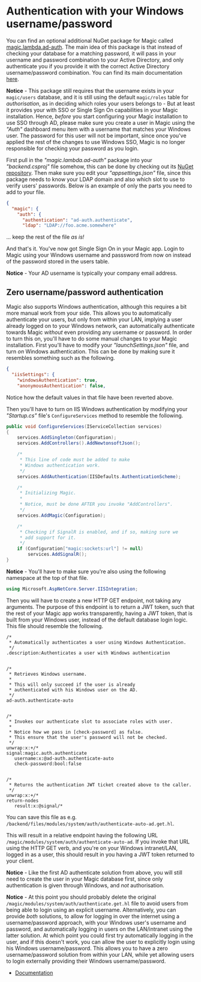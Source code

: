 
# Authentication with your Windows username/password

You can find an optional additional NuGet package for Magic
called [magic.lambda.ad-auth](https://www.nuget.org/packages/magic.lambda.ad-auth). The main idea of
this package is that instead of checking your database for a matching password, it will pass in your
username and password combination to your Active Directory, and only authenticate you if you provide
it with the correct Active Directory username/password combination. You can find its main
documentation [here](/documentation/magic.lambda.ad-auth/).

**Notice** - This package still requires that the username exists in your `magic/users` database, and
it is still using the default `magic/roles` table for _authorisation_, as in deciding which roles your
users belongs to - But at least it provides your with SSO or Single Sign On capabilities in your Magic
installation. Hence, _before_ you start configuring your Magic installation to use SSO through AD,
please make sure you create a user in Magic using the _"Auth"_ dashboard menu item with a username
that matches your Windows user. The password for this user will not be important, since once you've
applied the rest of the changes to use Windows SSO, Magic is no longer responsible for checking your
password as you login.

First pull in the _"magic.lambda.ad-auth"_ package into your _"backend.csproj"_ file somehow, this can
be done by checking out its [NuGet repository](https://www.nuget.org/packages/magic.lambda.ad-auth).
Then make sure you edit your _"appsettings.json"_ file, since this package needs to know your LDAP
domain and also which slot to use to verify users' passwords. Below is an example of only the parts you
need to add to your file.

```json
{
  "magic": {
    "auth": {
      "authentication": "ad-auth.authenticate",
      "ldap": "LDAP://foo.acme.somewhere"
```

... keep the rest of the file _as is!_

And that's it. You've now got Single Sign On in your Magic app. Login to Magic using your Windows
username and passsword from now on instead of the password stored in the users table.

**Notice** - Your AD username is typically your company email address.

## Zero username/password authentication

Magic also supports Windows authentication, although this requires a bit more manual work from your
side. This allows you to automatically authenticate your users, but only from within your LAN,
implying a user already logged on to your Windows network, can automatically authenticate towards
Magic _without_ even providing any username or password. In order to turn this on, you'll have to
do some manual changes to your Magic installation. First you'll have to modify your _"launchSettings.json"_
file, and turn _on_ Windows authentication. This can be done by making sure it resembles something such as
the following.

```json
{
  "iisSettings": {
    "windowsAuthentication": true,
    "anonymousAuthentication": false,
```

Notice how the default values in that file have been reverted above.

Then you'll have to turn on IIS Windows authentication by modifying your _"Startup.cs"_ file's
`ConfigureServices` method to resemble the following.

```csharp
public void ConfigureServices(IServiceCollection services)
{
    services.AddSingleton(Configuration);
    services.AddControllers().AddNewtonsoftJson();

    /*
     * This line of code must be added to make
     * Windows authentication work.
     */
    services.AddAuthentication(IISDefaults.AuthenticationScheme);

    /*
     * Initializing Magic.
     *
     * Notice, must be done AFTER you invoke "AddControllers".
     */
    services.AddMagic(Configuration);

    /*
     * Checking if SignalR is enabled, and if so, making sure we
     * add support for it.
     */
    if (Configuration["magic:sockets:url"] != null)
        services.AddSignalR();
}
```

**Notice** - You'll have to make sure you're also using the following namespace
at the top of that file.

```csharp
using Microsoft.AspNetCore.Server.IISIntegration;
```

Then you will have to create a new HTTP GET endpoint, not taking any arguments. The purpose
of this endpoint is to return a JWT token, such that the rest of your Magic app works transparently,
having a JWT token, that is built from your Windows user, instead of the default database login logic.
This file should resemble the following.

```
/*
 * Automatically authenticates a user using Windows Authentication.
 */
.description:Authenticates a user with Windows authentication


/*
 * Retrieves Windows username.
 *
 * This will only succeed if the user is already
 * authenticated with his Windows user on the AD.
 */
ad-auth.authenticate-auto


/*
 * Invokes our authenticate slot to associate roles with user.
 *
 * Notice how we pass in [check-password] as false.
 * This ensure that the user's password will not be checked.
 */
unwrap:x:+/*
signal:magic.auth.authenticate
   username:x:@ad-auth.authenticate-auto
   check-password:bool:false


/*
 * Returns the authentication JWT ticket created above to the caller.
 */
unwrap:x:+/*
return-nodes
   result:x:@signal/*
```

You can save this file as e.g. `/backend/files/modules/system/auth/authenticate-auto-ad.get.hl`.

This will result in a relative endpoint having the following URL `/magic/modules/system/auth/authenticate-auto-ad`.
If you invoke that URL using the HTTP GET verb, and you're on your Windows intranet/LAN, logged in as a user,
this should result in you having a JWT token returned to your client.

**Notice** - Like the first AD authenticate solution from above, you will still need to create the user
in your Magic database first, since only authentication is given through Windows, and _not_ authorisation.

**Notice** - At this point you should probably delete the original `/magic/modules/system/auth/authenticate.get.hl`
file to avoid users from being able to login using an explicit username. Alternatively, you can provide _both_
solutions, to allow for logging in over the internet using a username/password approach, with your Windows
user's username and password, and automatically logging in users on the LAN/intranet using the latter
solution. At which point you could first try automatically logging in the user, and if this doesn't work,
you can allow the user to explicitly login using his Windows username/password. This allows you to have
a zero username/password solution from within your LAN, while yet allowing users to login externally
providing their Windows username/password.

* [Documentation](/documentation/)
